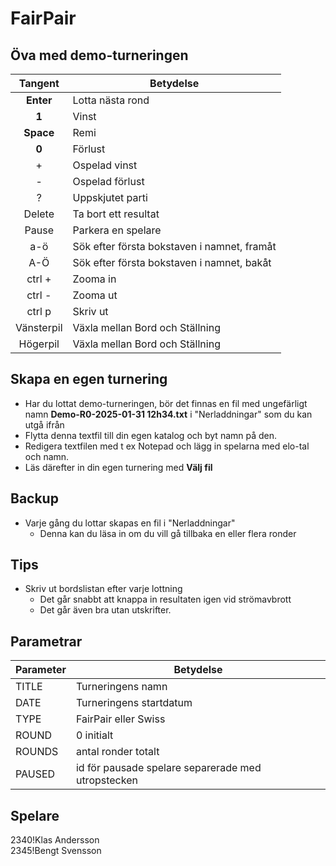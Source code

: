 # FairPair 

## Öva med demo-turneringen

|Tangent|Betydelse|
|:-:|-|
|**Enter**|Lotta nästa rond|
|**1**|Vinst|
|**Space**|Remi|
|**0**|Förlust|
|+|Ospelad vinst|
|-|Ospelad förlust|
|?|Uppskjutet parti|
|Delete|Ta bort ett resultat|
|Pause|Parkera en spelare|
|a-ö|Sök efter första bokstaven i namnet, framåt|
|A-Ö|Sök efter första bokstaven i namnet, bakåt|
|ctrl +|Zooma in|
|ctrl -|Zooma ut|
|ctrl p|Skriv ut|
|Vänsterpil|Växla mellan Bord och Ställning|
|Högerpil|Växla mellan Bord och Ställning|

## Skapa en egen turnering

* Har du lottat demo-turneringen, bör det finnas en fil med ungefärligt namn **Demo-R0-2025-01-31 12h34.txt** i "Nerladdningar" som du kan utgå ifrån
* Flytta denna textfil till din egen katalog och byt namn på den.
* Redigera textfilen med t ex Notepad och lägg in spelarna med elo-tal och namn.
* Läs därefter in din egen turnering med **Välj fil**

## Backup

* Varje gång du lottar skapas en fil i "Nerladdningar"
	* Denna kan du läsa in om du vill gå tillbaka en eller flera ronder

## Tips

* Skriv ut bordslistan efter varje lottning
	* Det går snabbt att knappa in resultaten igen vid strömavbrott
	* Det går även bra utan utskrifter.

## Parametrar

|Parameter|Betydelse|
|-|-|
|TITLE|Turneringens namn|
|DATE|Turneringens startdatum|
|TYPE|FairPair eller Swiss|
|ROUND|0 initialt|
|ROUNDS|antal ronder totalt|
|PAUSED|id för pausade spelare separerade med utropstecken|

## Spelare

2340!Klas Andersson  
2345!Bengt Svensson  